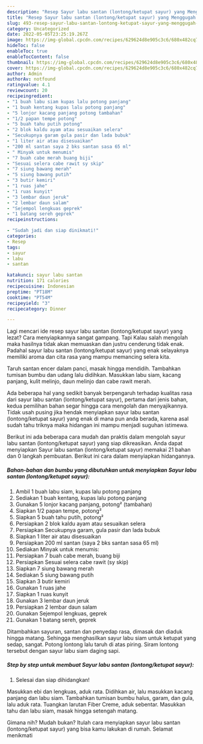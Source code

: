 ```yaml
---
description: "Resep Sayur labu santan (lontong/ketupat sayur) yang Menggugah Selera, Buat Buka Puasa}"
title: "Resep Sayur labu santan (lontong/ketupat sayur) yang Menggugah Selera, Buat Buka Puasa}"
slug: 493-resep-sayur-labu-santan-lontong-ketupat-sayur-yang-menggugah-selera-buat-buka-puasa
category: Uncategorized
date: 2022-05-05T23:25:19.267Z
image: https://img-global.cpcdn.com/recipes/629624d8e905c3c6/680x482cq70/sayur-labu-santan-lontongketupat-sayur-foto-resep-utama.jpg
hideToc: false
enableToc: true
enableTocContent: false
thumbnail: https://img-global.cpcdn.com/recipes/629624d8e905c3c6/680x482cq70/sayur-labu-santan-lontongketupat-sayur-foto-resep-utama.jpg
cover: https://img-global.cpcdn.com/recipes/629624d8e905c3c6/680x482cq70/sayur-labu-santan-lontongketupat-sayur-foto-resep-utama.jpg
author: Admin
authorAv: notfound
ratingvalue: 4.1
reviewcount: 20
recipeingredient:
- "1 buah labu siam kupas lalu potong panjang"
- "1 buah kentang kupas lalu potong panjang"
- "5 lonjor kacang panjang potong tambahan"
- "1/2 papan tempe potong"
- "5 buah tahu putih potong"
- "2 blok kaldu ayam atau sesuaikan selera"
- "Secukupnya garam gula pasir dan lada bubuk"
- "1 liter air atau disesuaikan"
- "200 ml santan saya 2 bks santan sasa 65 ml"
- " Minyak untuk menumis"
- "7 buah cabe merah buang biji"
- "Sesuai selera cabe rawit sy skip"
- "7 siung bawang merah"
- "5 siung bawang putih"
- "3 butir kemiri"
- "1 ruas jahe"
- "1 ruas kunyit"
- "3 lembar daun jeruk"
- "2 lembar daun salam"
- "Sejempol lengkuas geprek"
- "1 batang sereh geprek"
recipeinstructions:

- "Sudah jadi dan siap dinikmati!"
categories:
- Resep
tags:
- sayur
- labu
- santan

katakunci: sayur labu santan 
nutrition: 171 calories
recipecuisine: Indonesian
preptime: "PT18M"
cooktime: "PT54M"
recipeyield: "3"
recipecategory: Dinner

---
```



Lagi mencari ide resep sayur labu santan (lontong/ketupat sayur) yang lezat? Cara menyiapkannya sangat gampang. Tapi Kalau salah mengolah maka hasilnya tidak akan memuaskan dan justru cenderung tidak enak. Padahal sayur labu santan (lontong/ketupat sayur) yang enak selayaknya memiliki aroma dan cita rasa yang mampu memancing selera kita.


Taruh santan encer dalam panci, masak hingga mendidih. Tambahkan tumisan bumbu dan udang lalu didihkan. Masukkan labu siam, kacang panjang, kulit melinjo, daun melinjo dan cabe rawit merah.

Ada beberapa hal yang sedikit banyak berpengaruh terhadap kualitas rasa dari sayur labu santan (lontong/ketupat sayur), pertama dari jenis bahan, kedua pemilihan bahan segar hingga cara mengolah dan menyajikannya. Tidak usah pusing jika hendak menyiapkan sayur labu santan (lontong/ketupat sayur) yang enak di mana pun anda berada, karena asal sudah tahu triknya maka hidangan ini mampu menjadi suguhan istimewa.


Berikut ini ada beberapa cara mudah dan praktis dalam mengolah sayur labu santan (lontong/ketupat sayur) yang siap dikreasikan. Anda dapat menyiapkan Sayur labu santan (lontong/ketupat sayur) memakai 21 bahan dan 0 langkah pembuatan. Berikut ini cara dalam menyiapkan hidangannya.

<!--inarticleads1-->

##### Bahan-bahan dan bumbu yang dibutuhkan untuk menyiapkan Sayur labu santan (lontong/ketupat sayur):

1. Ambil 1 buah labu siam, kupas lalu potong panjang
1. Sediakan 1 buah kentang, kupas lalu potong panjang
1. Gunakan 5 lonjor kacang panjang, potong² (tambahan)
1. Siapkan 1/2 papan tempe, potong²
1. Siapkan 5 buah tahu putih, potong²
1. Persiapkan 2 blok kaldu ayam atau sesuaikan selera
1. Persiapkan Secukupnya garam, gula pasir dan lada bubuk
1. Siapkan 1 liter air atau disesuaikan
1. Persiapkan 200 ml santan (saya 2 bks santan sasa 65 ml)
1. Sediakan  Minyak untuk menumis:
1. Persiapkan 7 buah cabe merah, buang biji
1. Persiapkan Sesuai selera cabe rawit (sy skip)
1. Siapkan 7 siung bawang merah
1. Sediakan 5 siung bawang putih
1. Siapkan 3 butir kemiri
1. Gunakan 1 ruas jahe
1. Siapkan 1 ruas kunyit
1. Gunakan 3 lembar daun jeruk
1. Persiapkan 2 lembar daun salam
1. Gunakan Sejempol lengkuas, geprek
1. Gunakan 1 batang sereh, geprek


Ditambahkan sayuran, santan dan penyedap rasa, dimasak dan diaduk hingga matang. Sehingga menghasilkan sayur labu siam untuk ketupat yang sedap, sangat. Potong lontong lalu taruh di atas piring. Siram lontong tersebut dengan sayur labu siam daging sapi. 

<!--inarticleads2-->

##### Step by step untuk membuat Sayur labu santan (lontong/ketupat sayur):


1. Selesai dan siap dihidangkan!

Masukkan ebi dan lengkuas, aduk rata. Didihkan air, lalu masukkan kacang panjang dan labu siam. Tambahkan tumisan bumbu halus, garam, dan gula, lalu aduk rata. Tuangkan larutan Fiber Creme, aduk sebentar. Masukkan tahu dan labu siam, masak hingga setengah matang. 

Gimana nih? Mudah bukan? Itulah cara menyiapkan sayur labu santan (lontong/ketupat sayur) yang bisa kamu lakukan di rumah. Selamat menikmati
